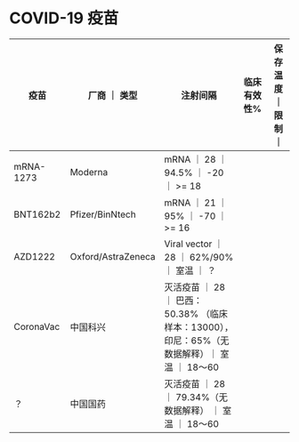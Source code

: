 # COVID-19 疫苗

| 疫苗  | 厂商 ｜ 类型 | 注射间隔  | 临床有效性% | 保存温度 ｜ 限制 ｜
| ------------- | ------------- | ------------- | ------------- | ------------- |
| mRNA-1273  | Moderna | mRNA ｜ 28 ｜ 94.5% ｜ -20 ｜ >= 18 |
| BNT162b2  | Pfizer/BinNtech | mRNA ｜ 21 ｜ 95% ｜ -70 ｜ >= 16 |
| AZD1222  | Oxford/AstraZeneca | Viral vector ｜ 28 ｜ 62%/90%｜ 室温 ｜ ？ |
| CoronaVac  | 中国科兴 | 灭活疫苗 ｜ 28 ｜ 巴西：50.38% （临床样本：13000），印尼：65%（无数据解释）｜ 室温 ｜ 18～60 |
| ？  | 中国国药 | 灭活疫苗 ｜ 28 ｜ 79.34%（无数据解释） ｜ 室温 ｜ 18～60 |

